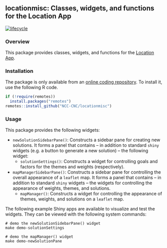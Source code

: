 
<!--- README.md is generated from README.Rmd. Please edit that file -->

## locationmisc: Classes, widgets, and functions for the Location App

[![lifecycle](https://img.shields.io/badge/Lifecycle-experimental-orange.svg)](https://www.tidyverse.org/lifecycle/experimental)

### Overview

This package provides classes, widgets, and functions for the [Location
App](https://github.com/NCC-CNC/location-app).

### Installation

The package is only available from an [online coding
repository](https://github.com/NCC-CNC/locationmisc). To install it, use
the following R code.

``` r
if (!require(remotes))
  install.packages("remotes")
remotes::install_github("NCC-CNC/locationmisc")
```

### Usage

This package provides the following widgets:

-   `newSolutionSidebarPane()`: Constructs a sidebar pane for creating
    new solutions. It forms a panel that contains – in addition to
    standard `shiny` widgets (e.g. a button to generate a new solution)
    – the following widget:
    -   `solutionSettings()`: Constructs a widget for controlling goals
        and factors for the themes and weights (respectively).
-   `mapManagerSidebarPane()`: Constructs a sidebar pane for controlling
    the overall appearance of a `leaflet` map. It forms a panel that
    contains – in addition to standard `shiny` widgets – the widgets for
    controlling the appearance of weights, themes, and solutions.
    -   `mapManager()`: Constructs a widget for controlling the
        appearance of themes, weights, and solutions on a `leaflet` map.

The following example Shiny apps are available to visualize and test the
widgets. They can be viewed with the following system commands:

    # demo the newSolutionSidebarPane() widget
    make demo-solutionSettings

    # demo the mapManager() widget
    make demo-newSolutionPane
